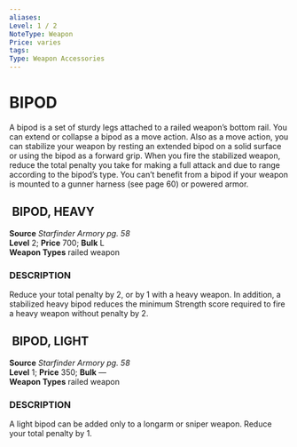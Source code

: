 ```yaml
---
aliases: 
Level: 1 / 2 
NoteType: Weapon
Price: varies
tags: 
Type: Weapon Accessories
---
```

# BIPOD
A bipod is a set of sturdy legs attached to a railed weapon’s bottom rail. You can extend or collapse a bipod as a move action. Also as a move action, you can stabilize your weapon by resting an extended bipod on a solid surface or using the bipod as a forward grip. When you fire the stabilized weapon, reduce the total penalty you take for making a full attack and due to range according to the bipod’s type. You can’t benefit from a bipod if your weapon is mounted to a gunner harness (see page 60) or powered armor.  

##  BIPOD, HEAVY

**Source** _Starfinder Armory pg. 58_  
**Level** 2; **Price** 700; **Bulk** L  
**Weapon Types** railed weapon

### DESCRIPTION

Reduce your total penalty by 2, or by 1 with a heavy weapon. In addition, a stabilized heavy bipod reduces the minimum Strength score required to fire a heavy weapon without penalty by 2.

##  BIPOD, LIGHT

**Source** _Starfinder Armory pg. 58_  
**Level** 1; **Price** 350; **Bulk** —  
**Weapon Types** railed weapon

### DESCRIPTION

A light bipod can be added only to a longarm or sniper weapon. Reduce your total penalty by 1.